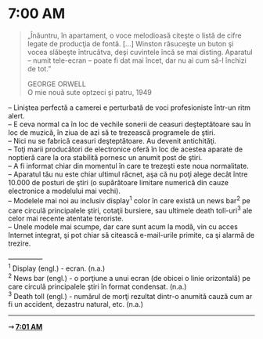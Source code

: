 # 7:00 AM

> „Înăuntru, în apartament, o voce melodioasă citeşte o listă de cifre legate de producţia de fontă. [...] Winston răsuceşte un buton şi vocea slăbeşte întrucâtva, deşi cuvintele încă se mai disting. Aparatul – numit tele-ecran – poate fi dat mai încet, dar nu ai cum să-l închizi de tot.”
>
> GEORGE ORWELL  
> O mie nouă sute optzeci şi patru, 1949

– Liniştea perfectă a camerei e perturbată de voci profesioniste într-un ritm alert.  
– E ceva normal ca în loc de vechile sonerii de ceasuri deşteptătoare sau în loc de muzică, în ziua de azi să te trezească programele de ştiri.  
– Nici nu se fabrică ceasuri deşteptătoare. Au devenit antichităţi.  
– Toţi marii producători de electronice oferă în loc de acestea aparate de noptieră care la ora stabilită pornesc un anumit post de ştiri.  
– A fi informat chiar din momentul în care te trezeşti este noua normalitate.  
– Aparatul tău nu este chiar ultimul răcnet, aşa că nu poţi alege decât între 10.000 de posturi de ştiri (o supărătoare limitare numerică din cauze electronice a modelului mai vechi).  
– Modelele mai noi au inclusiv display<sup>1</sup> color în care există un news bar<sup>2</sup> pe care circulă principalele ştiri, cotaţii bursiere, sau ultimele death toll-uri<sup>3</sup> ale celor mai recente atentate teroriste.  
– Unele modele mai scumpe, dar care sunt acum la modă, vin cu acces Internet integrat, şi pot chiar să citească e-mail-urile primite, ca şi alarmă de trezire.  

—————  
<sup>1</sup> Display (engl.) - ecran. (n.a.)  
<sup>2</sup> News bar (engl.) - o porţiune a unui ecran (de obicei o linie orizontală) pe care circulă principalele ştiri în format condensat. (n.a.)  
<sup>3</sup> Death toll (engl.) - numărul de morţi rezultat dintr-o anumită cauză cum ar fi un accident, dezastru natural, etc. (n.a.)  

---
**⇾ [7:01 AM](7-01.md)**